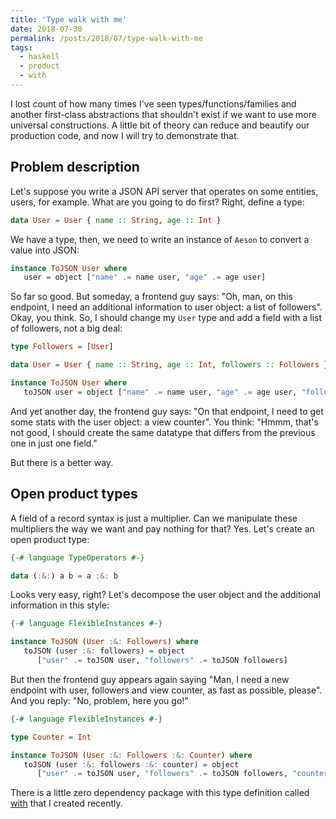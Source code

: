 ```yaml
---
title: 'Type walk with me'
date: 2018-07-30
permalink: /posts/2018/07/type-walk-with-me
tags:
  - haskell
  - product
  - with
---
```


I lost count of how many times I've seen types/functions/families and another first-class abstractions that shouldn't exist if we want to use more universal constructions. A little bit of theory can reduce and beautify our production code, and now I will try to demonstrate that.

Problem description
--------------------------------------------------------------------------------

Let's suppose you write a JSON API server that operates on some entities, users, for example. What are you going to do first? Right, define a type:

```haskell
data User = User { name :: String, age :: Int }
```

We have a type, then, we need to write an instance of `Aeson` to convert a value into JSON:

```haskell
instance ToJSON User where
   user = object ["name" .= name user, "age" .= age user]
```

So far so good. But someday, a frontend guy says: "Oh, man, on this endpoint, I need an additional information to user object: a list of followers".
Okay, you think. So, I should change my `User` type and add a field with a list of followers, not a big deal:

```haskell
type Followers = [User]

data User = User { name :: String, age :: Int, followers :: Followers }

instance ToJSON User where
   toJSON user = object ["name" .= name user, "age" .= age user, "followers" .= followers user]
```

And yet another day, the frontend guy says: "On that endpoint, I need to get some stats with the user object: a view counter". You think: "Hmmm, that's not good, I should create the same datatype that differs from the previous one in just one field."

But there is a better way.

Open product types
--------------------------------------------------------------------------------

A field of a record syntax is just a multiplier. Can we manipulate these multipliers the way we want and pay nothing for that? Yes. Let's create an open product type:

```haskell
{-# language TypeOperators #-}

data (:&:) a b = a :&: b
```
Looks very easy, right? Let's decompose the user object and the additional information in this style:

```haskell
{-# language FlexibleInstances #-}

instance ToJSON (User :&: Followers) where
   toJSON (user :&: followers) = object
      ["user" .= toJSON user, "followers" .= toJSON followers]
```

But then the frontend guy appears again saying "Man, I need a new endpoint with user, followers and view counter, as fast as possible, please".
And you reply: "No, problem, here you go!"

```haskell
{-# language FlexibleInstances #-}

type Counter = Int

instance ToJSON (User :&: Followers :&: Counter) where
   toJSON (user :&: followers :&: counter) = object
      ["user" .= toJSON user, "followers" .= toJSON followers, "counter" .= toJSON counter]
```

There is a little zero dependency package with this type definition called [with](https://github.com/iokasimov/with) that I created recently.

